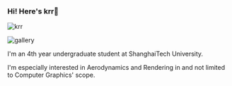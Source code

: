 ### Hi! Here's krr👋

![krr](https://komarev.com/ghpvc/?username=kririae)

![gallery](https://p.sda1.dev/18/4699cc4a24721dfcd17f5220dec7726a/teaser.png)

I'm an 4th year undergraduate student at ShanghaiTech University.

I'm especially interested in Aerodynamics and Rendering in and not limited to Computer Graphics' scope.
